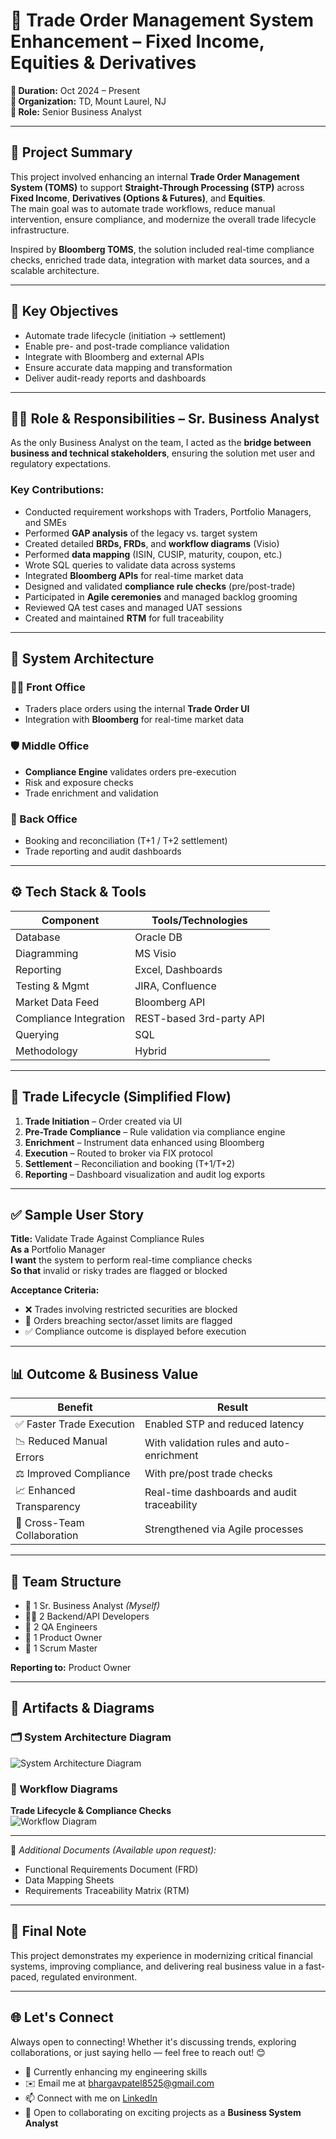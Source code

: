 # 🏦 Trade Order Management System Enhancement – Fixed Income, Equities & Derivatives

**📅 Duration:** Oct 2024 – Present  
**🏢 Organization:** TD, Mount Laurel, NJ  
**👤 Role:** Senior Business Analyst  

---

## 🚀 Project Summary

This project involved enhancing an internal **Trade Order Management System (TOMS)** to support **Straight-Through Processing (STP)** across **Fixed Income**, **Derivatives (Options & Futures)**, and **Equities**.  
The main goal was to automate trade workflows, reduce manual intervention, ensure compliance, and modernize the overall trade lifecycle infrastructure.

Inspired by **Bloomberg TOMS**, the solution included real-time compliance checks, enriched trade data, integration with market data sources, and a scalable architecture.

---

## 🎯 Key Objectives

- Automate trade lifecycle (initiation → settlement)
- Enable pre- and post-trade compliance validation
- Integrate with Bloomberg and external APIs
- Ensure accurate data mapping and transformation
- Deliver audit-ready reports and dashboards

---

## 👨‍💼 Role & Responsibilities – Sr. Business Analyst

As the only Business Analyst on the team, I acted as the **bridge between business and technical stakeholders**, ensuring the solution met user and regulatory expectations.

### Key Contributions:

- Conducted requirement workshops with Traders, Portfolio Managers, and SMEs  
- Performed **GAP analysis** of the legacy vs. target system  
- Created detailed **BRDs, FRDs**, and **workflow diagrams** (Visio)  
- Performed **data mapping** (ISIN, CUSIP, maturity, coupon, etc.)  
- Wrote SQL queries to validate data across systems  
- Integrated **Bloomberg APIs** for real-time market data  
- Designed and validated **compliance rule checks** (pre/post-trade)  
- Participated in **Agile ceremonies** and managed backlog grooming  
- Reviewed QA test cases and managed UAT sessions  
- Created and maintained **RTM** for full traceability  

---

## 🧱 System Architecture

### 🧑‍💼 Front Office
- Traders place orders using the internal **Trade Order UI**
- Integration with **Bloomberg** for real-time market data

### 🛡 Middle Office
- **Compliance Engine** validates orders pre-execution
- Risk and exposure checks
- Trade enrichment and validation

### 🏦 Back Office
- Booking and reconciliation (T+1 / T+2 settlement)
- Trade reporting and audit dashboards

---

## ⚙️ Tech Stack & Tools

| Component               | Tools/Technologies                        |
|------------------------|--------------------------------------------|
| Database               | Oracle DB                                 |
| Diagramming            | MS Visio                                  |
| Reporting              | Excel, Dashboards                         |
| Testing & Mgmt         | JIRA, Confluence                          |
| Market Data Feed       | Bloomberg API                             |
| Compliance Integration | REST-based 3rd-party API                  |
| Querying               | SQL                                       |
| Methodology            | Hybrid            |

---

## 🔁 Trade Lifecycle (Simplified Flow)

1. **Trade Initiation** – Order created via UI  
2. **Pre-Trade Compliance** – Rule validation via compliance engine  
3. **Enrichment** – Instrument data enhanced using Bloomberg  
4. **Execution** – Routed to broker via FIX protocol  
5. **Settlement** – Reconciliation and booking (T+1/T+2)  
6. **Reporting** – Dashboard visualization and audit log exports  

---

## ✅ Sample User Story

**Title:** Validate Trade Against Compliance Rules  
**As a** Portfolio Manager  
**I want** the system to perform real-time compliance checks  
**So that** invalid or risky trades are flagged or blocked

**Acceptance Criteria:**
- ❌ Trades involving restricted securities are blocked  
- 🚩 Orders breaching sector/asset limits are flagged  
- ✅ Compliance outcome is displayed before execution  

---

## 📊 Outcome & Business Value

| Benefit                          | Result                                         |
|----------------------------------|------------------------------------------------|
| ✅ Faster Trade Execution        | Enabled STP and reduced latency                |
| 📉 Reduced Manual Errors         | With validation rules and auto-enrichment     |
| ⚖️ Improved Compliance           | With pre/post trade checks                     |
| 📈 Enhanced Transparency         | Real-time dashboards and audit traceability   |
| 🤝 Cross-Team Collaboration     | Strengthened via Agile processes              |

---

## 👥 Team Structure

- 👤 1 Sr. Business Analyst *(Myself)*  
- 👨‍💻 2 Backend/API Developers    
- 🧪 2 QA Engineers
- 🧠 1 Product Owner 
- 🧭 1 Scrum Master  

**Reporting to:** Product Owner

---

## 📎 Artifacts & Diagrams

### 🗂 System Architecture Diagram  
![System Architecture Diagram](./SystemArchitecture.png)

### 🔄 Workflow Diagrams  
**Trade Lifecycle & Compliance Checks**  
![Workflow Diagram](./workflow-diagram.png) 

---

📄 *Additional Documents (Available upon request):*  
- Functional Requirements Document (FRD)  
- Data Mapping Sheets  
- Requirements Traceability Matrix (RTM)

---

## 📝 Final Note

This project demonstrates my experience in modernizing critical financial systems, improving compliance, and delivering real business value in a fast-paced, regulated environment.

---

## 🌐 Let's Connect

Always open to connecting! Whether it's discussing trends, exploring collaborations, or just saying hello — feel free to reach out! 😊

- 🌱  Currently enhancing my engineering skills  
- ✉️  Email me at [bhargavpatel8525@gmail.com](mailto:bhargavpatel8525@gmail.com)  
- 📫  Connect with me on [LinkedIn](https://www.linkedin.com/in/bhargavpatel07/)    
- 🤝  Open to collaborating on exciting projects as a **Business System Analyst**
